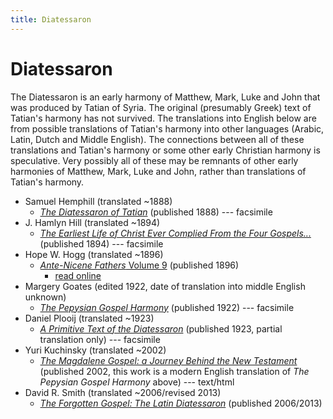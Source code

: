 ```yaml
---
title: Diatessaron
---
```


# Diatessaron

The Diatessaron is an early harmony of Matthew, Mark, Luke and John that was produced by Tatian of Syria. The original (presumably Greek) text of Tatian's harmony has not survived. The translations into English below are from possible translations of Tatian's harmony into other languages (Arabic, Latin, Dutch and Middle English). The connections between all of these translations and Tatian's harmony or some other early Christian harmony is speculative. Very possibly all of these may be remnants of other early harmonies of Matthew, Mark, Luke and John, rather than translations of Tatian's harmony.


* Samuel Hemphill (translated ~1888)
  * [*The Diatessaron of Tatian*](https://archive.org/details/diatessaronoftat0001samu) (published 1888) --- facsimile
* J. Hamlyn Hill (translated ~1894)
  * [*The Earliest Life of Christ Ever Complied From the Four Gospels...*](https://archive.org/details/earliestlifeofch00tatiuoft) (published 1894) --- facsimile
* Hope W. Hogg (translated ~1896)
  * [*Ante-Nicene Fathers* Volume 9](anf.html) (published 1896)
    * [read online](http://www.ccel.org/ccel/schaff/anf09.iv.html)
* Margery Goates (edited 1922, date of translation into middle English unknown)
  * [*The Pepysian Gospel Harmony*](https://archive.org/details/GoatesThePepysianGospelHarmony) (published 1922) --- facsimile
* Daniel Plooij (translated ~1923)
  * [*A Primitive Text of the Diatessaron*](https://archive.org/details/MN41441ucmf_1) (published 1923, partial translation only) --- facsimile
* Yuri Kuchinsky (translated ~2002)
  * [*The Magdalene Gospel: a Journey Behind the New Testament*](http://www.globalserve.net/~yuku/magd.htm) (published 2002, this work is a modern English translation of *The Pepysian Gospel Harmony* above) --- text/html
* David R. Smith (translated ~2006/revised 2013)
  * [*The Forgotten Gospel: The Latin Diatessaron*](https://archive.org/details/TheForgottenGospel) (published 2006/2013) 
